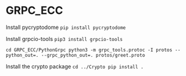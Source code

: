 # GRPC_ECC


Install pycryptodome
`pip install pycryptodome`

Install grpcio-tools
`pip3 install grpcio-tools`

`cd GRPC_ECC/PythonGrpc
python3 -m grpc_tools.protoc -I protos --python_out=. --grpc_python_out=. protos/greet.proto`

Install the crypto package
`cd ../Crypto
pip install .`

